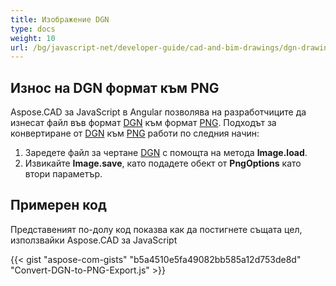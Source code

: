 ```yaml
---
title: Изображение DGN
type: docs
weight: 10
url: /bg/javascript-net/developer-guide/cad-and-bim-drawings/dgn-drawing/
---
```


## **Износ на DGN формат към PNG**

Aspose.CAD за JavaScript в Angular позволява на разработчиците да изнесат файл във формат [DGN](https://docs.fileformat.com/cad/dgn/) към формат [PNG](https://docs.fileformat.com/image/png/).
Подходът за конвертиране от [DGN](https://docs.fileformat.com/cad/dgn/) към [PNG](https://docs.fileformat.com/image/png/) работи по следния начин:

1. Заредете файл за чертане [DGN](https://docs.fileformat.com/cad/dgn/) с помощта на метода **Image.load**.
1. Извикайте **Image.save**, като подадете обект от **PngOptions** като втори параметър.

## Примерен код

Представеният по-долу код показва как да постигнете същата цел, използвайки Aspose.CAD за JavaScript

{{< gist "aspose-com-gists" "b5a4510e5fa49082bb585a12d753de8d" "Convert-DGN-to-PNG-Export.js" >}}
